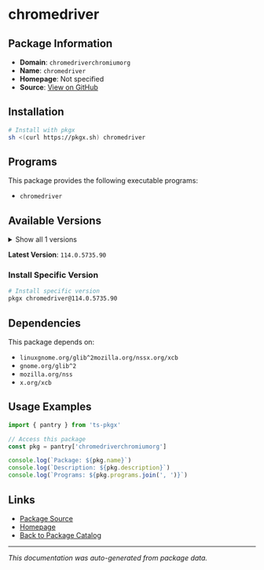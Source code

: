 # chromedriver

> 

## Package Information

- **Domain**: `chromedriverchromiumorg`
- **Name**: `chromedriver`
- **Homepage**: Not specified
- **Source**: [View on GitHub](https://github.com/pkgxdev/pantry/tree/main/projects/chromedriver.chromium.org/package.yml)

## Installation

```bash
# Install with pkgx
sh <(curl https://pkgx.sh) chromedriver
```

## Programs

This package provides the following executable programs:

- `chromedriver`

## Available Versions

<details>
<summary>Show all 1 versions</summary>

- `114.0.5735.90`

</details>

**Latest Version**: `114.0.5735.90`

### Install Specific Version

```bash
# Install specific version
pkgx chromedriver@114.0.5735.90
```

## Dependencies

This package depends on:

- `linuxgnome.org/glib^2mozilla.org/nssx.org/xcb`
- `gnome.org/glib^2`
- `mozilla.org/nss`
- `x.org/xcb`

## Usage Examples

```typescript
import { pantry } from 'ts-pkgx'

// Access this package
const pkg = pantry['chromedriverchromiumorg']

console.log(`Package: ${pkg.name}`)
console.log(`Description: ${pkg.description}`)
console.log(`Programs: ${pkg.programs.join(', ')}`)
```

## Links

- [Package Source](https://github.com/pkgxdev/pantry/tree/main/projects/chromedriver.chromium.org/package.yml)
- [Homepage](#)
- [Back to Package Catalog](../package-catalog.md)

---

*This documentation was auto-generated from package data.*
